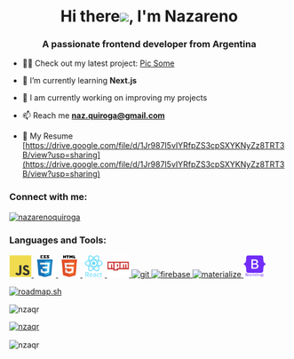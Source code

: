 <h1 align="center">Hi there<img src="https://media.giphy.com/media/hvRJCLFzcasrR4ia7z/giphy.gif" width="25px">, I'm Nazareno</h1>
<h3 align="center">A passionate frontend developer from Argentina</h3>

- 👨‍💻 Check out my latest project: [Pic Some](https://pic-some.vercel.app/)

- 🌱 I’m currently learning **Next.js**

- 🔭 I am currently working on improving my projects

- 📫 Reach me **naz.quiroga@gmail.com**

- 📄 My Resume [https://drive.google.com/file/d/1Jr987I5vIYRfpZS3cpSXYKNyZz8TRT3B/view?usp=sharing](https://drive.google.com/file/d/1Jr987I5vIYRfpZS3cpSXYKNyZz8TRT3B/view?usp=sharing)

<h3 align="left">Connect with me:</h3>
<p align="left">
<a href="https://linkedin.com/in/nazarenoquiroga" target="blank"><img align="center" src="https://cdn.jsdelivr.net/npm/simple-icons@3.0.1/icons/linkedin.svg" alt="nazarenoquiroga" height="30" width="40" /></a>
</p>

<h3 align="left">Languages and Tools:</h3>
<p align="left"> <a href="https://developer.mozilla.org/en-US/docs/Web/JavaScript" target="_blank"> <img src="https://raw.githubusercontent.com/devicons/devicon/master/icons/javascript/javascript-original.svg" alt="javascript" width="40" height="40"/> </a> <a href="https://www.w3schools.com/css/" target="_blank"> <img src="https://raw.githubusercontent.com/devicons/devicon/master/icons/css3/css3-original-wordmark.svg" alt="css3" width="40" height="40"/> </a> <a href="https://www.w3.org/html/" target="_blank"> <img src="https://raw.githubusercontent.com/devicons/devicon/master/icons/html5/html5-original-wordmark.svg" alt="html5" width="40" height="40"/> </a> <a href="https://reactjs.org/" target="_blank"> <img src="https://raw.githubusercontent.com/devicons/devicon/master/icons/react/react-original-wordmark.svg" alt="react" width="40" height="40"/> </a>  <a href="https://www.npmjs.com//" target="_blank"> <img src="https://github.com/devicons/devicon/blob/master/icons/npm/npm-original-wordmark.svg" alt="npm" width="40" height="40"/> </a> <a href="https://git-scm.com/" target="_blank"> <img src="https://www.vectorlogo.zone/logos/git-scm/git-scm-icon.svg" alt="git" width="40" height="40"/> </a> <a href="https://firebase.google.com/" target="_blank"> <img src="https://www.vectorlogo.zone/logos/firebase/firebase-icon.svg" alt="firebase" width="40" height="40"/> </a>  <a href="https://materializecss.com/" target="_blank"> <img src="https://raw.githubusercontent.com/prplx/svg-logos/5585531d45d294869c4eaab4d7cf2e9c167710a9/svg/materialize.svg" alt="materialize" width="40" height="40"/> </a> <a href="https://getbootstrap.com" target="_blank"> <img src="https://raw.githubusercontent.com/devicons/devicon/master/icons/bootstrap/bootstrap-plain-wordmark.svg" alt="bootstrap" width="40" height="40"/> </a> </p>

[![roadmap.sh](https://roadmap.sh/card/tall/677f443570129741a86a8747?variant=dark)](https://roadmap.sh)

<p><img align="center" src="https://github-readme-stats.vercel.app/api/top-langs?username=nzaqr&show_icons=true&locale=en&layout=compact" alt="nzaqr" /></p>


<p align="left"> <a href="https://github.com/ryo-ma/github-profile-trophy"><img src="https://github-profile-trophy.vercel.app/?username=nzaqr&title=Commit,Repositories&margin-w=15" alt="nzaqr" /></a> </p>

<p><img align="center" src="https://github-readme-streak-stats.herokuapp.com/?user=nzaqr&" alt="nzaqr" /></p>

